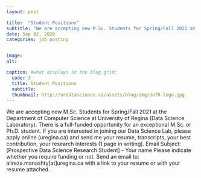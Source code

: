 ```yaml
---
layout: post

title:  "Student Positions"
subtitle: "We are accepting new M.Sc. Students for Spring/Fall 2021 at the Department of Computer Science at University of Regina (Data Science Laboratory). There is a full-funded opportunity for an exceptional M.Sc. or Ph.D. student."
date: Sep 02, 2020
categories: job posting


image:
alt: 

caption: #what displays in the blog grid:
  code: 3
  title: Student Positions
  subtitle: 
  thumbnail: http://urdatascience.ca/assets/blog/img/UofR-logo.jpg
---
```


We are accepting new M.Sc. Students for Spring/Fall 2021 at the Department of Computer Science at University of Regina (Data Science Laboratory). There is a full-funded opportunity for an exceptional M.Sc. or Ph.D. student. If you are interested in joining our Data Science Lab, please apply online (uregina.ca) and send me your resume, transcripts, your best contribution, your research interests (1 page in writing).
Email Subject: [Prospective Data Science Research Student] - Your name
Please indicate whether you require funding or not.
Send an email to: alireza.manashty[at]uregina.ca with a link to your resume or with your resume attached.

